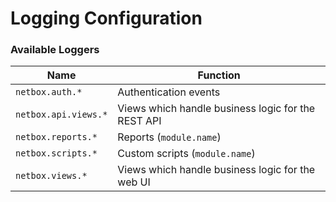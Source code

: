 # Logging Configuration

### Available Loggers

| Name                            | Function                                               |
|---------------------------------|--------------------------------------------------------|
| `netbox.auth.*`                 | Authentication events                                  |
| `netbox.api.views.*`            | Views which handle business logic for the REST API     |
| `netbox.reports.*`              | Reports (`module.name`)                                |
| `netbox.scripts.*`              | Custom scripts (`module.name`)                         |
| `netbox.views.*`                | Views which handle business logic for the web UI       |

